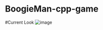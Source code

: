 # BoogieMan-cpp-game
#Current Look
![image](https://github.com/KaganBaldiran/BoogieMan-cpp-game/assets/80681941/fc4975c8-e4e1-4291-a3f1-aeb3ff8d8c23)
